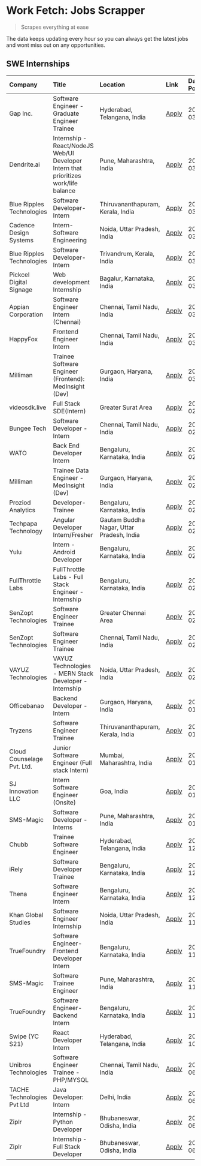 # Work Fetch: Jobs Scrapper
> Scrapes everything at ease

The data keeps updating every hour so you can always get the latest jobs and wont miss out on any opportunities.

## SWE Internships
<!--START_SECTION:workfetch-->
| Company                    | Title                                                                                | Location                                  | Link                                                                                                                                                                                                                                                                                                    | Date Posted   |
|:---------------------------|:-------------------------------------------------------------------------------------|:------------------------------------------|:--------------------------------------------------------------------------------------------------------------------------------------------------------------------------------------------------------------------------------------------------------------------------------------------------------|:--------------|
| Gap Inc.                   | Software Engineer - Graduate Engineer Trainee                                        | Hyderabad, Telangana, India               | [Apply](https://in.linkedin.com/jobs/view/software-engineer-graduate-engineer-trainee-at-gap-inc-3853818960?refId=HEf2xnzj4%2BUakA0hxEAAnA%3D%3D&trackingId=4riXrCVL6HCRmTT%2BOlWCGA%3D%3D&position=18&pageNum=0&trk=public_jobs_jserp-result_search-card)                                              | 2024-03-12    |
| Dendrite.ai                | Internship - React/NodeJS Web/UI Developer Intern that prioritizes work/life balance | Pune, Maharashtra, India                  | [Apply](https://in.linkedin.com/jobs/view/internship-react-nodejs-web-ui-developer-intern-that-prioritizes-work-life-balance-at-dendrite-ai-3853583200?refId=%2FB0wgr7T6NRqra4GtlqVLw%3D%3D&trackingId=ks%2Fzg425pRPZE%2FzaZu4Pug%3D%3D&position=24&pageNum=2&trk=public_jobs_jserp-result_search-card) | 2024-03-12    |
| Blue Ripples Technologies  | Software Developer- Intern                                                           | Thiruvananthapuram, Kerala, India         | [Apply](https://in.linkedin.com/jobs/view/software-developer-intern-at-blue-ripples-technologies-3850505983?refId=HEf2xnzj4%2BUakA0hxEAAnA%3D%3D&trackingId=30ysiwN3247gl9m3WNasRQ%3D%3D&position=15&pageNum=0&trk=public_jobs_jserp-result_search-card)                                                | 2024-03-09    |
| Cadence Design Systems     | Intern-Software Engineering                                                          | Noida, Uttar Pradesh, India               | [Apply](https://in.linkedin.com/jobs/view/intern-software-engineering-at-cadence-design-systems-3794689056?refId=%2FB0wgr7T6NRqra4GtlqVLw%3D%3D&trackingId=2zTnXl%2FXNp8%2FXo7C03jsRQ%3D%3D&position=17&pageNum=2&trk=public_jobs_jserp-result_search-card)                                             | 2024-03-09    |
| Blue Ripples Technologies  | Software Developer- Intern                                                           | Trivandrum, Kerala, India                 | [Apply](https://in.linkedin.com/jobs/view/software-developer-intern-at-blue-ripples-technologies-3850694934?refId=HEf2xnzj4%2BUakA0hxEAAnA%3D%3D&trackingId=bj7zj9exSfFM3h1EMRgefw%3D%3D&position=13&pageNum=0&trk=public_jobs_jserp-result_search-card)                                                | 2024-03-08    |
| Pickcel Digital Signage    | Web development Internship                                                           | Bagalur, Karnataka, India                 | [Apply](https://in.linkedin.com/jobs/view/web-development-internship-at-pickcel-digital-signage-3849506118?refId=3Dvj9flkgp9eFi8gTcHbgg%3D%3D&trackingId=i8QGOS0MPLKGHteWUgf5kA%3D%3D&position=25&pageNum=1&trk=public_jobs_jserp-result_search-card)                                                   | 2024-03-08    |
| Appian Corporation         | Software Engineer Intern (Chennai)                                                   | Chennai, Tamil Nadu, India                | [Apply](https://in.linkedin.com/jobs/view/software-engineer-intern-chennai-at-appian-corporation-3848335036?refId=HEf2xnzj4%2BUakA0hxEAAnA%3D%3D&trackingId=zNwnCmTwAvOwjdDIofgvDw%3D%3D&position=4&pageNum=0&trk=public_jobs_jserp-result_search-card)                                                 | 2024-03-07    |
| HappyFox                   | Frontend Engineer Intern                                                             | Chennai, Tamil Nadu, India                | [Apply](https://in.linkedin.com/jobs/view/frontend-engineer-intern-at-happyfox-3848357951?refId=3Dvj9flkgp9eFi8gTcHbgg%3D%3D&trackingId=6QHTR53Xu5%2B5u7sOB%2BTVpw%3D%3D&position=11&pageNum=1&trk=public_jobs_jserp-result_search-card)                                                                | 2024-03-07    |
| Milliman                   | Trainee Software Engineer (Frontend): MedInsight (Dev)                               | Gurgaon, Haryana, India                   | [Apply](https://in.linkedin.com/jobs/view/trainee-software-engineer-frontend-medinsight-dev-at-milliman-3792874280?refId=HEf2xnzj4%2BUakA0hxEAAnA%3D%3D&trackingId=hzGutpgU%2FVmBRACpejcCWg%3D%3D&position=5&pageNum=0&trk=public_jobs_jserp-result_search-card)                                        | 2024-03-01    |
| videosdk.live              | Full Stack SDE(Intern)                                                               | Greater Surat Area                        | [Apply](https://in.linkedin.com/jobs/view/full-stack-sde-intern-at-videosdk-live-3842945056?refId=%2FB0wgr7T6NRqra4GtlqVLw%3D%3D&trackingId=KNTag%2BbeGzp7QUUU0aoW4w%3D%3D&position=11&pageNum=2&trk=public_jobs_jserp-result_search-card)                                                              | 2024-02-29    |
| Bungee Tech                | Software Developer - Intern                                                          | Chennai, Tamil Nadu, India                | [Apply](https://in.linkedin.com/jobs/view/software-developer-intern-at-bungee-tech-3842220746?refId=3Dvj9flkgp9eFi8gTcHbgg%3D%3D&trackingId=ItoGvQYL9DsyxIkYZBGAKg%3D%3D&position=15&pageNum=1&trk=public_jobs_jserp-result_search-card)                                                                | 2024-02-28    |
| WATO                       | Back End Developer Intern                                                            | Bengaluru, Karnataka, India               | [Apply](https://in.linkedin.com/jobs/view/back-end-developer-intern-at-wato-3834852920?refId=%2FB0wgr7T6NRqra4GtlqVLw%3D%3D&trackingId=ntstq5Y3%2BVzT8ErxIxeqYg%3D%3D&position=3&pageNum=2&trk=public_jobs_jserp-result_search-card)                                                                    | 2024-02-26    |
| Milliman                   | Trainee Data Engineer - MedInsight (Dev)                                             | Gurgaon, Haryana, India                   | [Apply](https://in.linkedin.com/jobs/view/trainee-data-engineer-medinsight-dev-at-milliman-3789275187?refId=%2FB0wgr7T6NRqra4GtlqVLw%3D%3D&trackingId=SmzWhOix8TTTWumOgRlFZg%3D%3D&position=9&pageNum=2&trk=public_jobs_jserp-result_search-card)                                                       | 2024-02-23    |
| Proziod Analytics          | Developer-Trainee                                                                    | Bengaluru, Karnataka, India               | [Apply](https://in.linkedin.com/jobs/view/developer-trainee-at-proziod-analytics-3849084992?refId=%2FB0wgr7T6NRqra4GtlqVLw%3D%3D&trackingId=ZYRpcowwvVxoG%2FN3vuqMAA%3D%3D&position=25&pageNum=2&trk=public_jobs_jserp-result_search-card)                                                              | 2024-02-23    |
| Techpapa Technology        | Angular Developer Intern/Fresher                                                     | Gautam Buddha Nagar, Uttar Pradesh, India | [Apply](https://in.linkedin.com/jobs/view/angular-developer-intern-fresher-at-techpapa-technology-3834305862?refId=3Dvj9flkgp9eFi8gTcHbgg%3D%3D&trackingId=ZH%2BwOFKuxe%2FRV%2BmQzKEcTg%3D%3D&position=20&pageNum=1&trk=public_jobs_jserp-result_search-card)                                           | 2024-02-20    |
| Yulu                       | Intern - Android Developer                                                           | Bengaluru, Karnataka, India               | [Apply](https://in.linkedin.com/jobs/view/intern-android-developer-at-yulu-3834459982?refId=3Dvj9flkgp9eFi8gTcHbgg%3D%3D&trackingId=bkjWmnBvW82kESPWDSd9VA%3D%3D&position=13&pageNum=1&trk=public_jobs_jserp-result_search-card)                                                                        | 2024-02-19    |
| FullThrottle Labs          | FullThrottle Labs - Full Stack Engineer - Internship                                 | Bengaluru, Karnataka, India               | [Apply](https://in.linkedin.com/jobs/view/fullthrottle-labs-full-stack-engineer-internship-at-fullthrottle-labs-3829636016?refId=3Dvj9flkgp9eFi8gTcHbgg%3D%3D&trackingId=FGYG1Tu%2B1fssDc%2Fe6tRjDg%3D%3D&position=17&pageNum=1&trk=public_jobs_jserp-result_search-card)                               | 2024-02-17    |
| SenZopt Technologies       | Software Engineer Trainee                                                            | Greater Chennai Area                      | [Apply](https://in.linkedin.com/jobs/view/software-engineer-trainee-at-senzopt-technologies-3827688781?refId=HEf2xnzj4%2BUakA0hxEAAnA%3D%3D&trackingId=nMD%2F0uimFnv1VIiB1498Aw%3D%3D&position=23&pageNum=0&trk=public_jobs_jserp-result_search-card)                                                   | 2024-02-12    |
| SenZopt Technologies       | Software Engineer Trainee                                                            | Chennai, Tamil Nadu, India                | [Apply](https://in.linkedin.com/jobs/view/software-engineer-trainee-at-senzopt-technologies-3827686880?refId=3Dvj9flkgp9eFi8gTcHbgg%3D%3D&trackingId=vAla2%2Fn0LKXjq6JENN%2Fsdw%3D%3D&position=12&pageNum=1&trk=public_jobs_jserp-result_search-card)                                                   | 2024-02-12    |
| VAYUZ Technologies         | VAYUZ Technologies - MERN Stack Developer - Internship                               | Noida, Uttar Pradesh, India               | [Apply](https://in.linkedin.com/jobs/view/vayuz-technologies-mern-stack-developer-internship-at-vayuz-technologies-3822619356?refId=3Dvj9flkgp9eFi8gTcHbgg%3D%3D&trackingId=0Svc8msHjIacMrk8l5B4mA%3D%3D&position=24&pageNum=1&trk=public_jobs_jserp-result_search-card)                                | 2024-02-10    |
| Officebanao                | Backend Developer - Intern                                                           | Gurgaon, Haryana, India                   | [Apply](https://in.linkedin.com/jobs/view/backend-developer-intern-at-officebanao-3814263731?refId=HEf2xnzj4%2BUakA0hxEAAnA%3D%3D&trackingId=ptg3dufd3d%2BLheRp5qqfUg%3D%3D&position=19&pageNum=0&trk=public_jobs_jserp-result_search-card)                                                             | 2024-01-31    |
| Tryzens                    | Software Engineer Trainee                                                            | Thiruvananthapuram, Kerala, India         | [Apply](https://in.linkedin.com/jobs/view/software-engineer-trainee-at-tryzens-3809363491?refId=3Dvj9flkgp9eFi8gTcHbgg%3D%3D&trackingId=Xx51Ez3E9NHlCA1pbRR4jQ%3D%3D&position=1&pageNum=1&trk=public_jobs_jserp-result_search-card)                                                                     | 2024-01-18    |
| Cloud Counselage Pvt. Ltd. | Junior Software Engineer (Full stack Intern)                                         | Mumbai, Maharashtra, India                | [Apply](https://in.linkedin.com/jobs/view/junior-software-engineer-full-stack-intern-at-cloud-counselage-pvt-ltd-3803132814?refId=HEf2xnzj4%2BUakA0hxEAAnA%3D%3D&trackingId=lB1IO2ogK6d0dVya9h%2BR4A%3D%3D&position=20&pageNum=0&trk=public_jobs_jserp-result_search-card)                              | 2024-01-11    |
| SJ Innovation LLC          | Intern Software Engineer (Onsite)                                                    | Goa, India                                | [Apply](https://in.linkedin.com/jobs/view/intern-software-engineer-onsite-at-sj-innovation-llc-3799959011?refId=3Dvj9flkgp9eFi8gTcHbgg%3D%3D&trackingId=rTTmiikbbH%2B6tlOrW2EjWA%3D%3D&position=5&pageNum=1&trk=public_jobs_jserp-result_search-card)                                                   | 2024-01-11    |
| SMS-Magic                  | Software Developer -Interns                                                          | Pune, Maharashtra, India                  | [Apply](https://in.linkedin.com/jobs/view/software-developer-interns-at-sms-magic-3799485343?refId=HEf2xnzj4%2BUakA0hxEAAnA%3D%3D&trackingId=pT4HAykgiQG4N9mMQtxLIg%3D%3D&position=24&pageNum=0&trk=public_jobs_jserp-result_search-card)                                                               | 2024-01-05    |
| Chubb                      | Trainee Software Engineer                                                            | Hyderabad, Telangana, India               | [Apply](https://in.linkedin.com/jobs/view/trainee-software-engineer-at-chubb-3811550279?refId=%2FB0wgr7T6NRqra4GtlqVLw%3D%3D&trackingId=y6xFnHNYxuucVkAsYOQAaQ%3D%3D&position=13&pageNum=2&trk=public_jobs_jserp-result_search-card)                                                                    | 2023-12-28    |
| iRely                      | Software Developer Trainee                                                           | Bengaluru, Karnataka, India               | [Apply](https://in.linkedin.com/jobs/view/software-developer-trainee-at-irely-3801577534?refId=HEf2xnzj4%2BUakA0hxEAAnA%3D%3D&trackingId=REMmD32nzGuHcHDnaGbQ5A%3D%3D&position=9&pageNum=0&trk=public_jobs_jserp-result_search-card)                                                                    | 2023-12-22    |
| Thena                      | Software Engineer Intern                                                             | Bengaluru, Karnataka, India               | [Apply](https://in.linkedin.com/jobs/view/software-engineer-intern-at-thena-3778731751?refId=HEf2xnzj4%2BUakA0hxEAAnA%3D%3D&trackingId=PubiopGTWRJt3FAXViTYrw%3D%3D&position=11&pageNum=0&trk=public_jobs_jserp-result_search-card)                                                                     | 2023-12-05    |
| Khan Global Studies        | Software Engineer Internship                                                         | Noida, Uttar Pradesh, India               | [Apply](https://in.linkedin.com/jobs/view/software-engineer-internship-at-khan-global-studies-3766942197?refId=3Dvj9flkgp9eFi8gTcHbgg%3D%3D&trackingId=06QAx%2B1iBF7Va%2Fg4QgCDCg%3D%3D&position=16&pageNum=1&trk=public_jobs_jserp-result_search-card)                                                 | 2023-11-27    |
| TrueFoundry                | Software Engineer- Frontend Developer Intern                                         | Bengaluru, Karnataka, India               | [Apply](https://in.linkedin.com/jobs/view/software-engineer-frontend-developer-intern-at-truefoundry-3790095058?refId=HEf2xnzj4%2BUakA0hxEAAnA%3D%3D&trackingId=mBoLWTUmjUoXtwPQyn%2FOJw%3D%3D&position=10&pageNum=0&trk=public_jobs_jserp-result_search-card)                                          | 2023-11-24    |
| SMS-Magic                  | Software Trainee Engineer                                                            | Pune, Maharashtra, India                  | [Apply](https://in.linkedin.com/jobs/view/software-trainee-engineer-at-sms-magic-3761409781?refId=HEf2xnzj4%2BUakA0hxEAAnA%3D%3D&trackingId=UW6By4CKETRzoQzsXrAJRA%3D%3D&position=21&pageNum=0&trk=public_jobs_jserp-result_search-card)                                                                | 2023-11-16    |
| TrueFoundry                | Software Engineer-Backend Intern                                                     | Bengaluru, Karnataka, India               | [Apply](https://in.linkedin.com/jobs/view/software-engineer-backend-intern-at-truefoundry-3779508170?refId=HEf2xnzj4%2BUakA0hxEAAnA%3D%3D&trackingId=lzyT%2FO7T40d4xZytMAsfyw%3D%3D&position=22&pageNum=0&trk=public_jobs_jserp-result_search-card)                                                     | 2023-11-10    |
| Swipe (YC S21)             | React Developer Intern                                                               | Hyderabad, Telangana, India               | [Apply](https://in.linkedin.com/jobs/view/react-developer-intern-at-swipe-yc-s21-3737600089?refId=HEf2xnzj4%2BUakA0hxEAAnA%3D%3D&trackingId=TjiSDjoSQVl%2FYeQIB9g%2FxA%3D%3D&position=12&pageNum=0&trk=public_jobs_jserp-result_search-card)                                                            | 2023-10-13    |
| Unibros Technologies       | Software Engineer Trainee - PHP/MYSQL                                                | Chennai, Tamil Nadu, India                | [Apply](https://in.linkedin.com/jobs/view/software-engineer-trainee-php-mysql-at-unibros-technologies-3656599241?refId=HEf2xnzj4%2BUakA0hxEAAnA%3D%3D&trackingId=Dztcy91dJYs4blOLlpYWaA%3D%3D&position=25&pageNum=0&trk=public_jobs_jserp-result_search-card)                                           | 2023-06-12    |
| TACHE Technologies Pvt Ltd | Java Developer: Intern                                                               | Delhi, India                              | [Apply](https://in.linkedin.com/jobs/view/java-developer-intern-at-tache-technologies-pvt-ltd-3627622735?refId=%2FB0wgr7T6NRqra4GtlqVLw%3D%3D&trackingId=5TUZrw%2FKYMJRlGkyPE8lgQ%3D%3D&position=19&pageNum=2&trk=public_jobs_jserp-result_search-card)                                                 | 2023-06-06    |
| Ziplr                      | Internship - Python Developer                                                        | Bhubaneswar, Odisha, India                | [Apply](https://in.linkedin.com/jobs/view/internship-python-developer-at-ziplr-3645677592?refId=%2FB0wgr7T6NRqra4GtlqVLw%3D%3D&trackingId=h3nWkwl7Xpggt7PEQI5rsw%3D%3D&position=2&pageNum=2&trk=public_jobs_jserp-result_search-card)                                                                   | 2023-06-02    |
| Ziplr                      | Internship - Full Stack Developer                                                    | Bhubaneswar, Odisha, India                | [Apply](https://in.linkedin.com/jobs/view/internship-full-stack-developer-at-ziplr-3645675705?refId=%2FB0wgr7T6NRqra4GtlqVLw%3D%3D&trackingId=sKPgz2yOURVYdy%2F1%2BD19RQ%3D%3D&position=14&pageNum=2&trk=public_jobs_jserp-result_search-card)                                                          | 2023-06-02    |
<!--END_SECTION:workfetch-->
